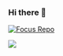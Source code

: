 ### Hi there 👋

[![Focus Repo](https://github-readme-stats.vercel.app/api/pin/?username=YituHealthcare&repo=Arc&show_owner=true)](https://github.com/YituHealthcare/Arc)


![]( https://komarev.com/ghpvc/?username=your-github-username&color=green)
